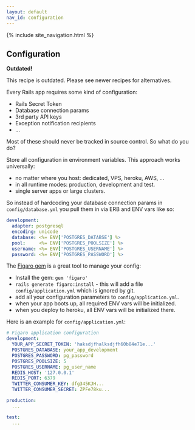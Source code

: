 ```yaml
---
layout: default
nav_id: configuration
---
```


<div class="page-header">
  {% include site_navigation.html %}
  <h2>Configuration</h2>
</div>

<div class="alert">
  <p><strong>Outdated!</strong></p>
  <p>This recipe is outdated. Please see newer recipes for alternatives.</p>
</div>

Every Rails app requires some kind of configuration:

* Rails Secret Token
* Database connection params
* 3rd party API keys
* Exception notification recipients
* ...

Most of these should never be tracked in source control. So what do you do?

Store all configuration in environment variables. This approach works universally:

* no matter where you host: dedicated, VPS, heroku, AWS, ...
* in all runtime modes: production, development and test.
* single server apps or large clusters.

So instead of hardcoding your database connection params in `config/database.yml`
you pull them in via ERB and ENV vars like so:

```yaml
development:
  adapter: postgresql
  encoding: unicode
  database: <%= ENV['POSTGRES_DATABSE'] %>
  pool:     <%= ENV['POSTGRES_POOLSIZE'] %>
  username: <%= ENV['POSTGRES_USERNAME'] %>
  password: <%= ENV['POSTGRES_PASSWORD'] %>
```

The [Figaro gem](https://github.com/laserlemon/figaro) is a great tool to manage your config:

* Install the gem: `gem 'figaro'`
* `rails generate figaro:install` - this will add a file `config/application.yml`
  which is ignored by git.
* add all your configuration parameters to `config/application.yml`.
* when your app boots up, all required ENV vars will be initialized.
* when you deploy to heroku, all ENV vars will be initialized there.

Here is an example for `config/application.yml`:

```yaml
# Figaro application configuration
development:
  YOUR_APP_SECRET_TOKEN: 'haksdjfhalksdjfh60b84e71e...'
  POSTGRES_DATABASE: your_app_development
  POSTGRES_PASSWORD: pg_password
  POSTGRES_POOLSIZE: 5
  POSTGRES_USERNAME: pg_user_name
  REDIS_HOST: '127.0.0.1'
  REDIS_PORT: 6379
  TWITTER_CONSUMER_KEY: dfg345KJH...
  TWITTER_CONSUMER_SECRET: ZPFe78ku...

production:
  ...

test:
  ...
```

